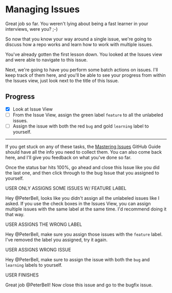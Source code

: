 # Managing Issues

Great job so far. You weren't lying about being a fast learner in your interviews, were you? ;-)

So now that you know your way around a single issue, we're going to discuss how a repo works and learn how to work with multiple issues.

You've already gotten the first lesson down. You looked at the Issues view and were able to navigate to this issue.

Next, we're going to have you perform some batch actions on issues. I'll keep track of them here, and you'll be able to see your progress from within the Issues view, just look next to the title of this Issue.

## Progress

- [x] Look at Issue View
- [ ] From the Issue View, assign the green label `feature` to all the unlabeled issues.
- [ ] Assign the issue with both the red `bug` and gold `learning` label to yourself. 

---

If you get stuck on any of these tasks, the [Mastering Issues](https://guides.github.com/features/issues/) GitHub Guide should have all the info you need to collect them. You can also come back here, and I'll give you feedback on what you've done so far. 

Once the status bar hits 100%, go ahead and close this Issue like you did the last one, and then click through to the bug Issue that you assigned to yourself.


USER ONLY ASSIGNS SOME ISSUES W/ FEATURE LABEL

Hey @PeterBell, looks like you didn't assign all the unlabeled issues like I asked. If you use the check boxes in the Issues View, you can assign multiple issues with the same label at the same time. I'd recommend doing it that way.


USER ASSIGNS THE WRONG LABEL

Hey @PeterBell, make sure you assign those issues with the `feature` label. I've removed the label you assigned, try it again.


USER ASSIGNS WRONG ISSUE

Hey @PeterBell, make sure to assign the issue with both the `bug` and `learning` labels to yourself.


USER FINISHES

Great job @PeterBell! Now close this issue and go to the bugfix issue. 